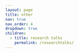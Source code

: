 ```yaml
---
layout: page
title: other
nav: true
nav_order: 4
dropdown: true
children:
  - title: research talks
    permalink: /researchtalks/
---
```


